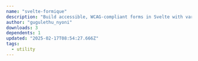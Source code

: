```yaml
---
name: "svelte-formique"
description: "Build accessible, WCAG-compliant forms in Svelte with various input types."
author: "gugulethu_nyoni"
downloads: 3
dependents: 1
updated: "2025-02-17T08:54:27.666Z"
tags: 
  - utility
---
```

